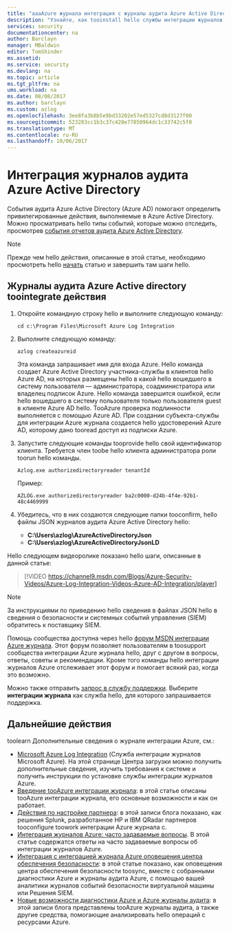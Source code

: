 ```yaml
---
title: "aaaAzure журнала интеграция с журналы аудита Azure Active Directory | Документы Microsoft"
description: "Узнайте, как tooinstall hello службы интеграции журналов Azure и интегрировать журналы из журналов аудита Azure"
services: security
documentationcenter: na
author: Barclayn
manager: MBaldwin
editor: TomShinder
ms.assetid: 
ms.service: security
ms.devlang: na
ms.topic: article
ms.tgt_pltfrm: na
ums.workload: na
ms.date: 08/08/2017
ms.author: barclayn
ms.custom: azlog
ms.openlocfilehash: 3ee8fa3b8b5e9bd33202e57ed5327cd8d3127f00
ms.sourcegitcommit: 523283cc1b3c37c428e77850964dc1c33742c5f0
ms.translationtype: MT
ms.contentlocale: ru-RU
ms.lasthandoff: 10/06/2017
---
```

# <a name="integrate-azure-active-directory-audit-logs"></a>Интеграция журналов аудита Azure Active Directory

События аудита Azure Active Directory (Azure AD) помогают определить привилегированные действия, выполняемые в Azure Active Directory. Можно просматривать hello типы событий, которые можно отследить, просмотрев [события отчетов аудита Azure Active Directory](/active-directory/active-directory-reporting-audit-events#list-of-audit-report-events.md).

> [!NOTE]
> Прежде чем hello действия, описанные в этой статье, необходимо просмотреть hello [начать](security-azure-log-integration-get-started.md) статью и завершить там шаги hello.

## <a name="steps-toointegrate-azure-active-directory-audit-logs"></a>Журналы аудита Azure Active directory toointegrate действия

1. Откройте командную строку hello и выполните следующую команду:

   ``cd c:\Program Files\Microsoft Azure Log Integration``

2. Выполните следующую команду: 
 
   ``azlog createazureid``

   Эта команда запрашивает имя для входа Azure. Hello команда создает Azure Active Directory участника-службы в клиентов hello Azure AD, на которых размещены hello в какой hello вошедшего в систему пользователя — администратора, соадминистратора или владелец подписок Azure. Hello команда завершится ошибкой, если hello вошедшего в систему пользователя только пользователя guest в клиенте Azure AD hello. TooAzure проверка подлинности выполняется с помощью Azure AD. При создании субъекта-службы для интеграции Azure журнала создается hello удостоверений Azure AD, которому дано tooread доступ из подписки Azure.

3. Запустите следующие команды tooprovide hello свой идентификатор клиента. Требуется член toobe hello клиента администратора роли toorun hello команды.

   ``Azlog.exe authorizedirectoryreader tenantId``

   Пример:

   ``AZLOG.exe authorizedirectoryreader ba2c0000-d24b-4f4e-92b1-48c4469999``

4. Убедитесь, что в них создаются следующие папки tooconfirm, hello файлы JSON журналов аудита Azure Active Directory hello:

   * **C:\Users\azlog\AzureActiveDirectoryJson**
   * **C:\Users\azlog\AzureActiveDirectoryJsonLD**

Hello следующем видеоролике показано hello шаги, описанные в данной статье:

> [!VIDEO https://channel9.msdn.com/Blogs/Azure-Security-Videos/Azure-Log-Integration-Videos-Azure-AD-Integration/player]


> [!NOTE]
> За инструкциями по приведению hello сведения в файлах JSON hello в сведения о безопасности и системных событий управления (SIEM) обратитесь к поставщику SIEM.

Помощь сообщества доступна через hello [форум MSDN интеграции Azure журнала](https://social.msdn.microsoft.com/Forums/office/home?forum=AzureLogIntegration). Этот форум позволяет пользователям в toosupport сообщества интеграции Azure журнала hello, друг с другом в вопросы, ответы, советы и рекомендации. Кроме того команды hello интеграции журналов Azure отслеживает этот форум и помогает всякий раз, когда это возможно.

Можно также отправить [запрос в службу поддержки](../azure-supportability/how-to-create-azure-support-request.md). Выберите **интеграции журнала** как служба hello, для которого запрашивается поддержка.

## <a name="next-steps"></a>Дальнейшие действия
toolearn Дополнительные сведения о журнале интеграции Azure, см.:

* [Microsoft Azure Log Integration](https://www.microsoft.com/download/details.aspx?id=53324) (Служба интеграции журналов Microsoft Azure). На этой странице Центра загрузки можно получить дополнительные сведения, изучить требования к системе и получить инструкции по установке службы интеграции журналов Azure.
* [Введение tooAzure интеграции журнала](security-azure-log-integration-overview.md): в этой статье описаны tooAzure интеграции журнала, его основные возможности и как он работает.
* [Действия по настройке партнера](https://blogs.msdn.microsoft.com/azuresecurity/2016/08/23/azure-log-siem-configuration-steps/): в этой записи блога показано, как решения Splunk, разработанное HP и IBM QRadar партнеров tooconfigure toowork интеграции Azure журнала с.
* [Интеграция журналов Azure: часто задаваемые вопросы](security-azure-log-integration-faq.md). В этой статье содержатся ответы на часто задаваемые вопросы об интеграции журналов Azure.
* [Интеграция с интеграцией журнала Azure оповещения центра обеспечения безопасности](../security-center/security-center-integrating-alerts-with-log-integration.md): в этой статье показано, как оповещения центра обеспечения безопасности toosync, вместе с собранными диагностики Azure и журналы аудита Azure, с помощью вашей аналитики журналов событий безопасности виртуальной машины или Решения SIEM.
* [Новые возможности диагностики Azure и Azure журналы аудита](https://azure.microsoft.com/blog/new-features-for-azure-diagnostics-and-azure-audit-logs/): в этой записи блога представлены tooAzure журналы аудита, а также другие средства, помогающие анализировать hello операций с ресурсами Azure.
